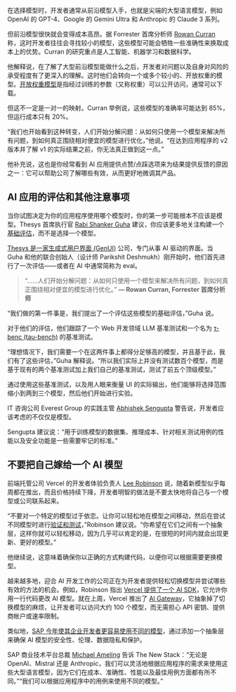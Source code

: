在选择模型时，开发者通常从前沿模型入手，也就是尖端的大型语言模型，例如 OpenAI 的 GPT-4、Google 的 Gemini Ultra 和 Anthropic 的 Claude 3 系列。

但前沿模型很快就会变得成本高昂。据 Forrester 首席分析师 [Rowan Curran](https://www.forrester.com/analyst-bio/rowan-curran/BIO4966) 称，这时开发者往往会寻找较小的模型，这些模型可能会牺牲一些准确性来换取成本上的优势。Curran 的研究重点是人工智能、机器学习和数据科学。

他解释说，在了解了大型前沿模型能做什么之后，开发者对问题以及自身对风险的承受程度有了更深入的理解。这时他们会转向一个或多个较小的、开放权重的模型。[开放权重模型](https://www.ntia.gov/programs-and-initiatives/artificial-intelligence/open-model-weights-report/background)是指经过训练的参数（又称权重）可以公开访问，通常可以下载。

但这不一定是一对一的映射。Curran 举例说，这些模型的准确率可能达到 85%，但运行成本只有 20%。

“我们也开始看到这种转变，人们开始分解问题：从如何只使用一个模型来解决所有问题，到如何真正围绕相对便宜的模型进行优化，”他说。“在达到应用程序的 v2 版本并了解 v1 的实际结果之前，你无法真正做到这一点。”

他补充说，这也是你经常看到 AI 应用提供点赞/点踩选项来为结果提供反馈的原因之一：它可以帮助公司了解哪些有效，从而更好地微调其产品。

## AI 应用的评估和其他注意事项

当你试图决定为你的应用程序使用哪个模型时，你的第一步可能根本不应该是模型。Thesys 首席执行官 [Rabi Shanker Guha](https://www.linkedin.com/in/rabisg/) 建议，你应该更多地关注构建一个[基础评估](https://thenewstack.io/where-ai-benchmarks-fall-short-and-how-to-evaluate-models-instead/)，而不是选择一个模型。

[Thesys 是一家生成式用户界面 (GenUI)](https://thenewstack.io/generative-ui-for-devs-more-than-ai-assisted-design/) 公司，专门从事 AI 驱动的界面。当 Guha 和他的联合创始人（设计师 Parikshit Deshmukh）刚开始时，他们首先进行了一次评估——或者在 AI 中通常简称为 eval。

> “……人们开始分解问题：从如何只使用一个模型来解决所有问题，到如何真正围绕相对便宜的模型进行优化。”
> **— Rowan Curran, Forrester 首席分析师**

“我们做的第一件事是，我们提出了一个评估这些模型的基础评估，”Guha 说。

对于他们的评估，他们跟踪了一个 Web 开发领域 LLM 基准测试和一个名为 [τ-benc (tau-bench)](https://arxiv.org/abs/2406.12045) 的基准测试。

“理想情况下，我们需要一个在这两件事上都得分足够高的模型，并且基于此，我们有了这些评估，”Guha 解释说。“所以我们实际上并没有测试数百个模型，而是基于现有的两个基准测试加上我们自己的基准测试，测试了前五个顶级模型。”

通过使用这些基准测试，以及用人眼来衡量 UI 的实际输出，他们能够将选择范围缩小到两到三个模型，然后他们开始进行实验。

IT 咨询公司 Everest Group 的实践主管 [Abhishek Sengupta](https://www.linkedin.com/in/abhisheksengupta88/?originalSubdomain=in) 警告说，开发者应该考虑的不仅仅是模型。

Sengupta 建议说：“用于训练模型的数据集、推理成本、针对相关测试用例的性能以及安全功能是一些需要牢记的标准。”

## 不要把自己嫁给一个 AI 模型

前端托管公司 Vercel 的开发者体验负责人 [Lee Robinson](https://www.linkedin.com/in/leeerob/) 说，随着新模型似乎每周都在推出，而且价格持续下降，开发者明智的做法是不要太快地将自己与一个模型或公司联系起来。

“不要对一个特定的模型过于依恋。让你可以轻松地在模型之间移动，然后在尝试不同模型时进行[验证和测试](https://thenewstack.io/test-driven-development-with-llms-never-trust-always-verify/)，”Robinson 建议说。“你希望在它们之间有一个抽象层，这样你就可以轻松移动，因为几乎可以肯定的是，在很短的时间内就会出现更新、更好的模型。”

他继续说，这意味着确保你以正确的方式构建代码，以便你可以根据需要更换模型。

越来越多地，迎合 AI 开发工作的公司正在为开发者提供轻松切换模型并尝试哪些有效的方法的机会。例如，Robinson 指出 [Vercel 提供了一个 AI SDK](https://thenewstack.io/vercels-next-big-thing-ai-sdk-and-accelerator-for-devs/)，它允许你用一行代码更改 AI 模型。就在上周，Vercel 推出了 [AI Gateway](https://thenewstack.io/frontend-ai-vercel-abstracts-model-chaos-in-one-interface/)，它抽象掉了切换模型的麻烦，让开发者可以访问大约 100 个模型，而无需担心 API 密钥、提供商帐户或速率限制。

类似地，[SAP 今年使其企业开发者更容易使用不同的模型](https://thenewstack.io/sap-unveils-new-ai-tools-for-developers/)，通过添加一个抽象层来确保 AI 模型的安全性、伦理、数据隐私和保护。

SAP 商业技术平台总裁 [Michael Ameling](https://www.linkedin.com/in/michael-ameling/?originalSubdomain=de) 告诉 The New Stack：“无论是 OpenAI、Mistral 还是 Anthropic，我们可以灵活地根据应用程序的需求来使用这些大型语言模型，因为它们在成本、准确性、性能以及最佳用例方面都有所不同。”“我们可以根据应用程序中的用例来使用不同的模型。”